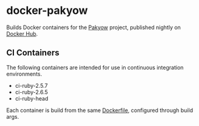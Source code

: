 # docker-pakyow

Builds Docker containers for the [Pakyow](https://github.com/pakyow/pakyow) project, published nightly on [Docker Hub](https://hub.docker.com/u/pakyow).

## CI Containers

The following containers are intended for use in continuous integration environments.

* ci-ruby-2.5.7
* ci-ruby-2.6.5
* ci-ruby-head

Each container is build from the same [Dockerfile](https://github.com/metabahn/docker-pakyow/blob/84253cf27cd9a0314ee83297b3fa29ddd4d636a7/ci/Dockerfile), configured through build args.

